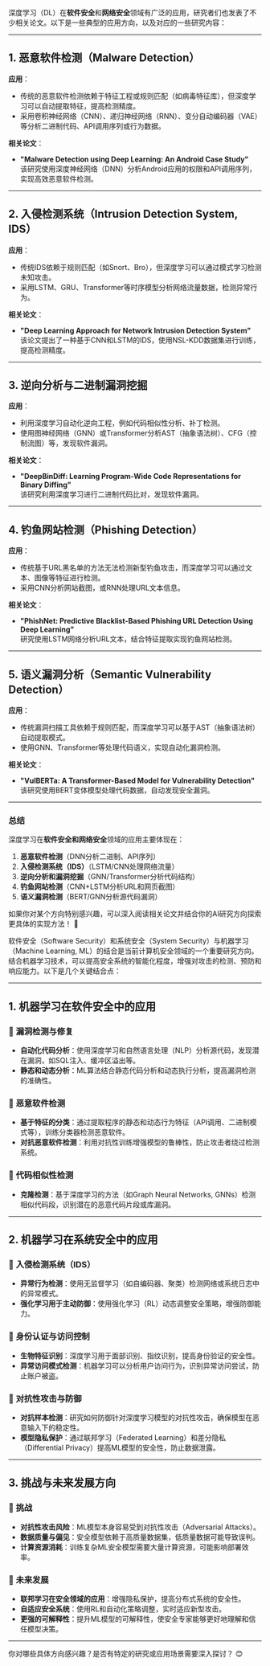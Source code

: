 深度学习（DL）在**软件安全**和**网络安全**领域有广泛的应用，研究者们也发表了不少相关论文。以下是一些典型的应用方向，以及对应的一些研究内容：

---

## **1. 恶意软件检测（Malware Detection）**
**应用**：
- 传统的恶意软件检测依赖于特征工程或规则匹配（如病毒特征库），但深度学习可以自动提取特征，提高检测精度。
- 采用卷积神经网络（CNN）、递归神经网络（RNN）、变分自动编码器（VAE）等分析二进制代码、API调用序列或行为数据。

**相关论文**：
- **"Malware Detection using Deep Learning: An Android Case Study"**  
  该研究使用深度神经网络（DNN）分析Android应用的权限和API调用序列，实现高效恶意软件检测。

---

## **2. 入侵检测系统（Intrusion Detection System, IDS）**
**应用**：
- 传统IDS依赖于规则匹配（如Snort、Bro），但深度学习可以通过模式学习检测未知攻击。
- 采用LSTM、GRU、Transformer等时序模型分析网络流量数据，检测异常行为。

**相关论文**：
- **"Deep Learning Approach for Network Intrusion Detection System"**  
  该论文提出了一种基于CNN和LSTM的IDS，使用NSL-KDD数据集进行训练，提高检测精度。

---

## **3. 逆向分析与二进制漏洞挖掘**
**应用**：
- 利用深度学习自动化逆向工程，例如代码相似性分析、补丁检测。
- 使用图神经网络（GNN）或Transformer分析AST（抽象语法树）、CFG（控制流图）等，发现软件漏洞。

**相关论文**：
- **"DeepBinDiff: Learning Program-Wide Code Representations for Binary Diffing"**  
  该研究利用深度学习进行二进制代码比对，发现软件漏洞。

---

## **4. 钓鱼网站检测（Phishing Detection）**
**应用**：
- 传统基于URL黑名单的方法无法检测新型钓鱼攻击，而深度学习可以通过文本、图像等特征进行检测。
- 采用CNN分析网站截图，或RNN处理URL文本信息。

**相关论文**：
- **"PhishNet: Predictive Blacklist-Based Phishing URL Detection Using Deep Learning"**  
  研究使用LSTM网络分析URL文本，结合特征提取实现钓鱼网站检测。

---

## **5. 语义漏洞分析（Semantic Vulnerability Detection）**
**应用**：
- 传统漏洞扫描工具依赖于规则匹配，而深度学习可以基于AST（抽象语法树）自动提取模式。
- 使用GNN、Transformer等处理代码语义，实现自动化漏洞检测。

**相关论文**：
- **"VulBERTa: A Transformer-Based Model for Vulnerability Detection"**  
  该研究使用BERT变体模型处理代码数据，自动发现安全漏洞。

---

### **总结**
深度学习在**软件安全和网络安全**领域的应用主要体现在：
1. **恶意软件检测**（DNN分析二进制、API序列）
2. **入侵检测系统（IDS）**（LSTM/CNN处理网络流量）
3. **逆向分析和漏洞挖掘**（GNN/Transformer分析代码结构）
4. **钓鱼网站检测**（CNN+LSTM分析URL和网页截图）
5. **语义漏洞检测**（BERT/GNN分析源代码漏洞）

如果你对某个方向特别感兴趣，可以深入阅读相关论文并结合你的AI研究方向探索更具体的实现方法！ 🚀

软件安全（Software Security）和系统安全（System Security）与机器学习（Machine Learning, ML）的结合是当前计算机安全领域的一个重要研究方向。结合机器学习技术，可以提高安全系统的智能化程度，增强对攻击的检测、预防和响应能力。以下是几个关键结合点：

---

## 1. **机器学习在软件安全中的应用**
### 🔹 **漏洞检测与修复**
- **自动化代码分析**：使用深度学习和自然语言处理（NLP）分析源代码，发现潜在漏洞，如SQL注入、缓冲区溢出等。
- **静态和动态分析**：ML算法结合静态代码分析和动态执行分析，提高漏洞检测的准确性。

### 🔹 **恶意软件检测**
- **基于特征的分类**：通过提取程序的静态和动态行为特征（API调用、二进制模式等），训练分类器检测恶意软件。
- **对抗恶意软件检测**：利用对抗性训练增强模型的鲁棒性，防止攻击者绕过检测系统。

### 🔹 **代码相似性检测**
- **克隆检测**：基于深度学习的方法（如Graph Neural Networks, GNNs）检测相似代码段，识别潜在的恶意代码片段或库漏洞。

---

## 2. **机器学习在系统安全中的应用**
### 🔹 **入侵检测系统（IDS）**
- **异常行为检测**：使用无监督学习（如自编码器、聚类）检测网络或系统日志中的异常模式。
- **强化学习用于主动防御**：使用强化学习（RL）动态调整安全策略，增强防御能力。

### 🔹 **身份认证与访问控制**
- **生物特征识别**：深度学习用于面部识别、指纹识别，提高身份验证的安全性。
- **异常访问模式检测**：机器学习可以分析用户访问行为，识别异常访问尝试，防止账户被盗。

### 🔹 **对抗性攻击与防御**
- **对抗样本检测**：研究如何防御针对深度学习模型的对抗性攻击，确保模型在恶意输入下的稳定性。
- **模型隐私保护**：通过联邦学习（Federated Learning）和差分隐私（Differential Privacy）提高ML模型的安全性，防止数据泄露。

---

## 3. **挑战与未来发展方向**
### 🚧 **挑战**
- **对抗性攻击风险**：ML模型本身容易受到对抗性攻击（Adversarial Attacks）。
- **数据质量与偏见**：安全模型依赖于高质量数据集，低质量数据可能导致误判。
- **计算资源消耗**：训练复杂ML安全模型需要大量计算资源，可能影响部署效率。

### 🚀 **未来发展**
- **联邦学习在安全领域的应用**：增强隐私保护，提高分布式系统的安全性。
- **自适应安全系统**：使用RL和自动化策略调整，实时适应新型攻击。
- **更强的可解释性**：提升ML模型的可解释性，使安全专家能够更好地理解和信任模型决策。

---

你对哪些具体方向感兴趣？是否有特定的研究或应用场景需要深入探讨？ 😊
